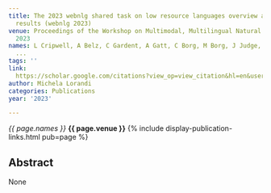 ```yaml
---
title: The 2023 webnlg shared task on low resource languages overview and evaluation
  results (webnlg 2023)
venue: Proceedings of the Workshop on Multimodal, Multilingual Natural Language …,
  2023
names: L Cripwell, A Belz, C Gardent, A Gatt, C Borg, M Borg, J Judge, M Lorandi,
  ...
tags: ''
link: 
  https://scholar.google.com/citations?view_op=view_citation&hl=en&user=USpEfyQAAAAJ&pagesize=4&sortby=pubdate&citation_for_view=USpEfyQAAAAJ:Tyk-4Ss8FVUC
author: Michela Lorandi
categories: Publications
year: '2023'

---
```


*{{ page.names }}*
**{{ page.venue }}**
{% include display-publication-links.html pub=page %}
## Abstract

None